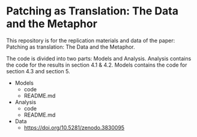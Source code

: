 # Patching as Translation: The Data and the Metaphor

This repository is for the replication materials and data of the paper: Patching as translation: The Data and the Metaphor. 

The code is divided into two parts: Models and Analysis. Analysis contains the code for the results in section 4.1 & 4.2. Models contains the code for section 4.3 and section 5.
- Models
  - code
  - README.md
- Analysis
  - code
  - README.md
- Data
  - https://doi.org/10.5281/zenodo.3830095
